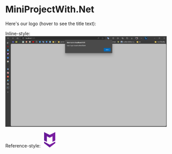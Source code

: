 # MiniProjectWith.Net
Here's our logo (hover to see the title text):

Inline-style: 
![alt text](https://github.com/dumrussiri/MiniProjectWith.Net/blob/main/Screenshot%20(5).png?raw=true "Logo Title Text 1")

Reference-style: 
![alt text][logo]

[logo]: https://github.com/adam-p/markdown-here/raw/master/src/common/images/icon48.png "Logo Title Text 2"
